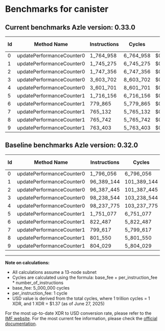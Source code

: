 # Benchmarks for canister

## Current benchmarks Azle version: 0.33.0
| Id | Method Name | Instructions | Cycles | USD | USD/Million Calls | Change |
|-----------|-------------|------------|--------|-----|--------------|-------|
| 0 | updatePerformanceCounter0 | 1_764_958 | 6_764_958 | $0.0000092680 | $9.26 | <font color="green">-31_098</font> |
| 1 | updatePerformanceCounter0 | 1_745_275 | 6_745_275 | $0.0000092410 | $9.24 | <font color="green">-94_643_869</font> |
| 2 | updatePerformanceCounter0 | 1_747_356 | 6_747_356 | $0.0000092439 | $9.24 | <font color="green">-94_640_089</font> |
| 3 | updatePerformanceCounter0 | 3_603_702 | 8_603_702 | $0.0000117871 | $11.78 | <font color="green">-94_634_842</font> |
| 4 | updatePerformanceCounter0 | 3_601_701 | 8_601_701 | $0.0000117843 | $11.78 | <font color="green">-94_636_074</font> |
| 5 | updatePerformanceCounter1 | 1_716_156 | 6_716_156 | $0.0000092011 | $9.20 | <font color="green">-34_921</font> |
| 6 | updatePerformanceCounter1 | 779_865 | 5_779_865 | $0.0000079184 | $7.91 | <font color="green">-42_622</font> |
| 7 | updatePerformanceCounter1 | 765_132 | 5_765_132 | $0.0000078982 | $7.89 | <font color="green">-34_485</font> |
| 8 | updatePerformanceCounter1 | 765_742 | 5_765_742 | $0.0000078991 | $7.89 | <font color="green">-35_808</font> |
| 9 | updatePerformanceCounter1 | 763_403 | 5_763_403 | $0.0000078959 | $7.89 | <font color="green">-40_626</font> |

## Baseline benchmarks Azle version: 0.32.0
| Id | Method Name | Instructions | Cycles | USD | USD/Million Calls |
|-----------|-------------|------------|--------|-----|--------------|
| 0 | updatePerformanceCounter0 | 1_796_056 | 6_796_056 | $0.0000093106 | $9.31 |
| 1 | updatePerformanceCounter0 | 96_389_144 | 101_389_144 | $0.0001389031 | $138.90 |
| 2 | updatePerformanceCounter0 | 96_387_445 | 101_387_445 | $0.0001389008 | $138.90 |
| 3 | updatePerformanceCounter0 | 98_238_544 | 103_238_544 | $0.0001414368 | $141.43 |
| 4 | updatePerformanceCounter0 | 98_237_775 | 103_237_775 | $0.0001414358 | $141.43 |
| 5 | updatePerformanceCounter1 | 1_751_077 | 6_751_077 | $0.0000092490 | $9.24 |
| 6 | updatePerformanceCounter1 | 822_487 | 5_822_487 | $0.0000079768 | $7.97 |
| 7 | updatePerformanceCounter1 | 799_617 | 5_799_617 | $0.0000079455 | $7.94 |
| 8 | updatePerformanceCounter1 | 801_550 | 5_801_550 | $0.0000079481 | $7.94 |
| 9 | updatePerformanceCounter1 | 804_029 | 5_804_029 | $0.0000079515 | $7.95 |



---

**Note on calculations:**
- All calculations assume a 13-node subnet
- Cycles are calculated using the formula: base_fee + per_instruction_fee \* number_of_instructions
- base_fee: 5_000_000 cycles
- per_instruction_fee: 1 cycle
- USD value is derived from the total cycles, where 1 trillion cycles = 1 XDR, and 1 XDR = $1.37 (as of June 27, 2025)

For the most up-to-date XDR to USD conversion rate, please refer to the [IMF website](https://www.imf.org/external/np/fin/data/rms_sdrv.aspx).
For the most current fee information, please check the [official documentation](https://internetcomputer.org/docs/references/cycles-cost-formulas).